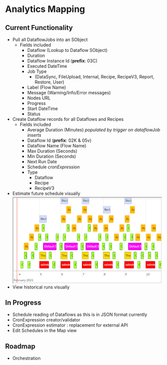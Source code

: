 # Analytics Mapping

## Current Functionality
- Pull all DataflowJobs into an SObject 
  - Fields included
    - Dataflow (Lookup to Dataflow SObject)
    - Duration
    - Dataflow Instance Id (**prefix**: 03C)
    - Executed DateTime
    - Job Type 
      - (DataSync, FileUpload, Internal, Recipe, RecipeV3, Report, Restore, User)
    - Label (Flow Name) 
    - Message (Warning/Info/Error messages)
    - Nodes URL
    - Progress
    - Start DateTime
    - Status
- Create Dataflow records for all Dataflows and Recipes
  - Fields included
    - Average Duration (Minutes) *populated by trigger on dataflowJob inserts*
    - Dataflow Id (**prefix**: 02K & 05v)
    - Dataflow Name (Flow Name)
    - Max Duration (Seconds)
    - Min Duration (Seconds)
    - Next Run Date
    - Schedule *cronExpression*
    - Type 
        - Dataflow
        - Recipe
        - RecipeV3
- Estimate future schedule visually
    ![image of Analytics Map](https://github.com/R0ot2U/AnalyticsMapping/blob/master/images/Map%20Demo%201.png?raw=true)
- View historical runs visually

## In Progress
- Schedule reading of Dataflows as this is in JSON format currently
- CronExpression creator/validator
- CronExpression estimator : replacement for external API
- Edit Schedules in the Map view

## Roadmap
- Orchestration